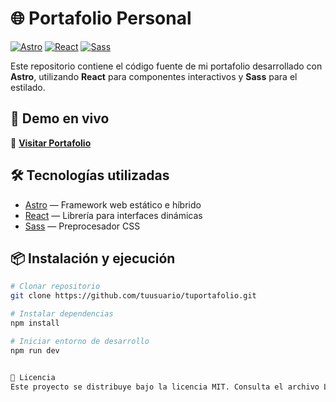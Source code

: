 # 🌐 Portafolio Personal

[![Astro](https://img.shields.io/badge/Astro-FF5D01?style=for-the-badge&logo=astro&logoColor=white)](https://astro.build)
[![React](https://img.shields.io/badge/React-20232A?style=for-the-badge&logo=react&logoColor=61DAFB)](https://reactjs.org/)
[![Sass](https://img.shields.io/badge/Sass-CC6699?style=for-the-badge&logo=sass&logoColor=white)](https://sass-lang.com/)

Este repositorio contiene el código fuente de mi portafolio desarrollado con **Astro**, utilizando **React** para componentes interactivos y **Sass** para el estilado.

## 🚀 Demo en vivo
🔗 **[Visitar Portafolio](https://arge2004.github.io/portfolio-web-developer/)**

## 🛠 Tecnologías utilizadas
- [Astro](https://astro.build) — Framework web estático e híbrido
- [React](https://reactjs.org/) — Librería para interfaces dinámicas
- [Sass](https://sass-lang.com/) — Preprocesador CSS

## 📦 Instalación y ejecución
```bash
# Clonar repositorio
git clone https://github.com/tuusuario/tuportafolio.git

# Instalar dependencias
npm install

# Iniciar entorno de desarrollo
npm run dev


📄 Licencia
Este proyecto se distribuye bajo la licencia MIT. Consulta el archivo LICENSE para más información.
